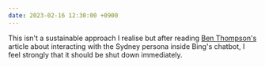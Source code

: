 ```yaml
---
date: 2023-02-16 12:30:00 +0900
---
```


This isn't a sustainable approach I realise but after reading [Ben Thompson's](https://stratechery.com/2023/from-bing-to-sydney-search-as-distraction-sentient-ai/) article about interacting with the Sydney persona inside Bing's chatbot, I feel strongly that it should be shut down immediately.
